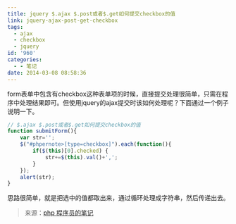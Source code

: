 ```yaml
---
title: jquery $.ajax $.post或者$.get如何提交checkbox的值
link: jquery-ajax-post-get-checkbox
tags:
  - ajax
  - checkbox
  - jquery
id: '960'
categories:
  - - 笔记
date: 2014-03-08 08:58:36
---
```


form表单中包含有checkbox这种表单项的时候，直接提交处理很简单，只需在程序中处理结果即可。但使用jquery的ajax提交时该如何处理呢？下面通过一个例子说明一下。


```js
// $.ajax $.post或者$.get如何提交checkbox的值
function submitForm(){
    var str='';
    $("#phpernote>[type=checkbox]").each(function(){
        if($(this)[0].checked) {
            str+=$(this).val()+',';
        }
    });
    alert(str);
}
```

思路很简单，就是把选中的值都取出来，通过循环处理成字符串，然后传递出去。

> 来源：[php 程序员的笔记](http://www.phpernote.com)
